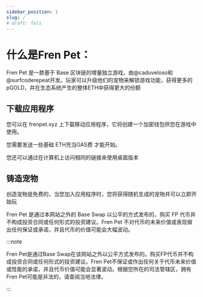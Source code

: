 ```yaml
---
sidebar_position: 1
slug: /
# draft: fals
---
```



# 什么是Fren Pet：

Fren Pet 是一款基于 Base 区块链的增量独立游戏，由@caduveloso和@surfcoderepeat开发。玩家可以升级他们的宠物来解锁游戏功能，获得更多的pGOLD，并在生态系统产生的整体ETH中获得更大的份额


## 下载应用程序


您可以在 frenpet.xyz  上下载移动应用程序，它将创建一个加密钱包供您在游戏中使用。

您需要发送一些基础 ETH充当GAS费 才能开始。

您还可以通过在计算机上访问相同的链接来使用桌面版本


## 铸造宠物


创造宠物是免费的，当您加入应用程序时，您将获得随机生成的宠物并可以立即开始玩

Fren Pet 是通过本网站之外的 Base Swap 以公平的方式发布的，购买 FP 代币并不构成投资合同或任何形式的投资建议。Fren Pet 不对代币的未来价值或表现做出任何保证或承诺，并且代币的价值可能会大幅波动。



:::note

Fren Pet是通过Base Swap在该网站之外以公平方式发布的。购买FP代币并不构成投资合同或任何形式的投资建议。Fren Pet不保证或作出任何关于代币未来价值或性能的承诺，并且代币价值可能会显著波动。根据您所在的司法管辖区，拥有Fren Pet可能是非法的，请查阅当地法律。

:::
